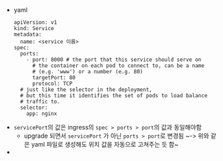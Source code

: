 - yaml
  ```
  apiVersion: v1
  kind: Service
  metadata:
    name: <service 이름>
  spec:
    ports:
      - port: 8000 # the port that this service should serve on
        # the container on each pod to connect to, can be a name
        # (e.g. 'www') or a number (e.g. 80)
        targetPort: 80
        protocol: TCP
    # just like the selector in the deployment,
    # but this time it identifies the set of pods to load balance
    # traffic to.
    selector:
      app: nginx
  ```
- `servicePort`의 값은 ingress의 `spec > ports > port`의 값과 동일해야함
	- upgrade 되면서 `servicePort` 가 아닌 `ports > port`로 변경됨
	  ~-> 위와 같은 yaml 파일로 생성해도 위치 값을 자동으로 고쳐주는 듯 함~
-